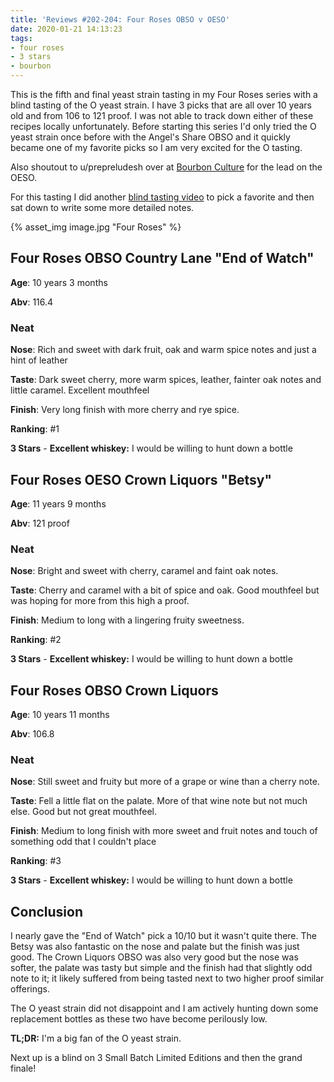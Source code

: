 ```yaml
---
title: 'Reviews #202-204: Four Roses OBSO v OESO'
date: 2020-01-21 14:13:23
tags:
- four roses
- 3 stars
- bourbon
---
```


This is the fifth and final yeast strain tasting in my Four Roses series with a blind tasting of the O yeast strain. I have 3 picks that are all over 10 years old and from 106 to 121 proof. I was not able to track down either of these recipes locally unfortunately. Before starting this series I'd only tried the O yeast strain once before with the Angel's Share OBSO and it quickly became one of my favorite picks so I am very excited for the O tasting.

Also shoutout to u/prepreludesh over at [Bourbon Culture](https://thebourbonculture.com/) for the lead on the OESO.

For this tasting I did another [blind tasting video](https://www.instagram.com/tv/B7mDDTklqs0/) to pick a favorite and then sat down to write some more detailed notes.

{% asset_img image.jpg "Four Roses" %}

## Four Roses OBSO Country Lane "End of Watch"
**Age**: 10 years 3 months

**Abv**: 116.4

### Neat
**Nose**: Rich and sweet with dark fruit, oak and warm spice notes and just a hint of leather

**Taste**: Dark sweet cherry, more warm spices, leather, fainter oak notes and little caramel. Excellent mouthfeel 

**Finish**: Very long finish with more cherry and rye spice.

**Ranking**: #1

**3 Stars** - **Excellent whiskey:** I would be willing to hunt down a bottle

## Four Roses OESO Crown Liquors "Betsy"
**Age**: 11 years 9 months

**Abv**: 121 proof

### Neat
**Nose**: Bright and sweet with cherry, caramel and faint oak notes.

**Taste**: Cherry and caramel with a bit of spice and oak. Good mouthfeel but was hoping for more from this high a proof.

**Finish**: Medium to long with a lingering fruity sweetness. 

**Ranking**: #2

**3 Stars** - **Excellent whiskey:** I would be willing to hunt down a bottle

## Four Roses OBSO Crown Liquors
**Age**: 10 years 11 months

**Abv**: 106.8

### Neat
**Nose**: Still sweet and fruity but more of a grape or wine than a cherry note.

**Taste**: Fell a little flat on the palate. More of that wine note but not much else. Good but not great mouthfeel.

**Finish**: Medium to long finish with more sweet and fruit notes and touch of something odd that I couldn't place

**Ranking**: #3

**3 Stars** - **Excellent whiskey:** I would be willing to hunt down a bottle

## Conclusion

I nearly gave the "End of Watch" pick a 10/10 but it wasn't quite there. The Betsy was also fantastic on the nose and palate but the finish was just good. The Crown Liquors OBSO was also very good but the nose was softer, the palate was tasty but simple and the finish had that slightly odd note to it; it likely suffered from being tasted next to two higher proof similar offerings.

The O yeast strain did not disappoint and I am actively hunting down some replacement bottles as these two have become perilously low.

**TL;DR:** I'm a big fan of the O yeast strain.

Next up is a blind on 3 Small Batch Limited Editions and then the grand finale!


